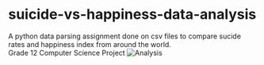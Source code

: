 # suicide-vs-happiness-data-analysis
A python data parsing assignment done on csv files to compare sucide rates and happiness index from around the world.  
Grade 12 Computer Science Project
![Analysis](https://github.com/helenxiia/suicide-vs-happiness-data-analysis/blob/main/analysis.jpg?raw=true)
